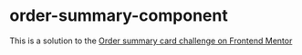 # order-summary-component
This is a solution to the [Order summary card challenge on Frontend Mentor](https://www.frontendmentor.io/challenges/order-summary-component-QlPmajDUj)
